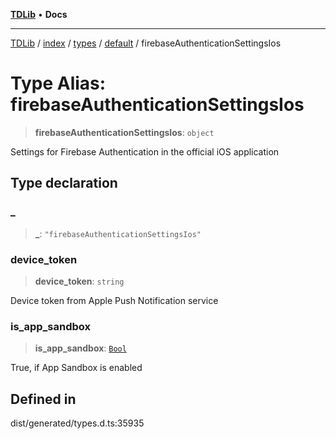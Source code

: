 [**TDLib**](../../../../../../README.md) • **Docs**

***

[TDLib](../../../../../../modules.md) / [index](../../../../../README.md) / [types](../../../README.md) / [default](../README.md) / firebaseAuthenticationSettingsIos

# Type Alias: firebaseAuthenticationSettingsIos

> **firebaseAuthenticationSettingsIos**: `object`

Settings for Firebase Authentication in the official iOS application

## Type declaration

### \_

> **\_**: `"firebaseAuthenticationSettingsIos"`

### device\_token

> **device\_token**: `string`

Device token from Apple Push Notification service

### is\_app\_sandbox

> **is\_app\_sandbox**: [`Bool`](Bool.md)

True, if App Sandbox is enabled

## Defined in

dist/generated/types.d.ts:35935
